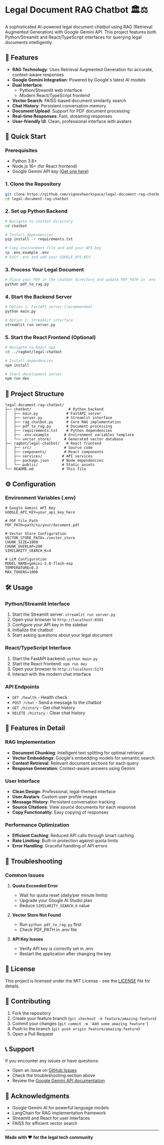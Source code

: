 # Legal Document RAG Chatbot 🏛️⚖️

A sophisticated AI-powered legal document chatbot using RAG (Retrieval Augmented Generation) with Google Gemini API. This project features both Python/Streamlit and React/TypeScript interfaces for querying legal documents intelligently.

## 🌟 Features

- **RAG Technology**: Uses Retrieval Augmented Generation for accurate, context-aware responses
- **Google Gemini Integration**: Powered by Google's latest AI models
- **Dual Interface**: 
  - Python/Streamlit web interface
  - Modern React/TypeScript frontend
- **Vector Search**: FAISS-based document similarity search
- **Chat History**: Persistent conversation memory
- **Document Upload**: Support for PDF document processing
- **Real-time Responses**: Fast, streaming responses
- **User-friendly UI**: Clean, professional interface with avatars

## 🚀 Quick Start

### Prerequisites

- Python 3.8+
- Node.js 16+ (for React frontend)
- Google Gemini API key ([Get one here](https://makersuite.google.com/app/apikey))

### 1. Clone the Repository

```bash
git clone https://github.com/vigneshworkspace/legal-document-rag-chatbot.git
cd legal-document-rag-chatbot
```

### 2. Set up Python Backend

```bash
# Navigate to chatbot directory
cd chatbot

# Install dependencies
pip install -r requirements.txt

# Copy environment file and add your API key
cp .env.example .env
# Edit .env and add your GOOGLE_API_KEY
```

### 3. Process Your Legal Document

```bash
# Place your PDF in the chatbot directory and update PDF_PATH in .env
python pdf_to_rag.py
```

### 4. Start the Backend Server

```bash
# Option 1: FastAPI server (recommended)
python main.py

# Option 2: Streamlit interface
streamlit run server.py
```

### 5. Start the React Frontend (Optional)

```bash
# Navigate to React app
cd ../ragbot/legal-chatbot

# Install dependencies
npm install

# Start development server
npm run dev
```

## 📁 Project Structure

```
legal-document-rag-chatbot/
├── chatbot/                 # Python backend
│   ├── main.py             # FastAPI server
│   ├── server.py           # Streamlit interface
│   ├── rag_chatbot.py      # Core RAG implementation
│   ├── pdf_to_rag.py       # Document processing
│   ├── requirements.txt    # Python dependencies
│   ├── .env.example       # Environment variables template
│   └── vector_store/      # Generated vector database
├── ragbot/legal-chatbot/   # React frontend
│   ├── src/               # Source code
│   ├── components/        # React components
│   ├── services/         # API services
│   ├── package.json      # Node dependencies
│   └── public/           # Static assets
└── README.md             # This file
```

## ⚙️ Configuration

### Environment Variables (.env)

```env
# Google Gemini API Key
GOOGLE_API_KEY=your_api_key_here

# PDF File Path
PDF_PATH=path/to/your/document.pdf

# Vector Store Configuration
VECTOR_STORE_PATH=./vector_store
CHUNK_SIZE=1000
CHUNK_OVERLAP=200
SIMILARITY_SEARCH_K=4

# LLM Configuration
MODEL_NAME=gemini-2.0-flash-exp
TEMPERATURE=0.3
MAX_TOKENS=1000
```

## 🛠️ Usage

### Python/Streamlit Interface

1. Start the Streamlit server: `streamlit run server.py`
2. Open your browser to `http://localhost:8501`
3. Configure your API key in the sidebar
4. Initialize the chatbot
5. Start asking questions about your legal document

### React/TypeScript Interface

1. Start the FastAPI backend: `python main.py`
2. Start the React frontend: `npm run dev`
3. Open your browser to `http://localhost:5173`
4. Interact with the modern chat interface

### API Endpoints

- `GET /health` - Health check
- `POST /chat` - Send a message to the chatbot
- `GET /history` - Get chat history
- `DELETE /history` - Clear chat history

## 🔧 Features in Detail

### RAG Implementation
- **Document Chunking**: Intelligent text splitting for optimal retrieval
- **Vector Embeddings**: Google's embedding models for semantic search
- **Context Retrieval**: Relevant document sections for each query
- **Response Generation**: Context-aware answers using Gemini

### User Interface
- **Clean Design**: Professional, legal-themed interface
- **User Avatars**: Custom user profile images
- **Message History**: Persistent conversation tracking
- **Source Citations**: View source documents for each response
- **Copy Functionality**: Easy copying of responses

### Performance Optimization
- **Efficient Caching**: Reduced API calls through smart caching
- **Rate Limiting**: Built-in protection against quota limits
- **Error Handling**: Graceful handling of API errors

## 🚨 Troubleshooting

### Common Issues

1. **Quota Exceeded Error**
   - Wait for quota reset (daily/per minute limits)
   - Upgrade your Google AI Studio plan
   - Reduce `SIMILARITY_SEARCH_K` value

2. **Vector Store Not Found**
   - Run `python pdf_to_rag.py` first
   - Check PDF_PATH in .env file

3. **API Key Issues**
   - Verify API key is correctly set in .env
   - Restart the application after changing the key

## 📄 License

This project is licensed under the MIT License - see the [LICENSE](LICENSE) file for details.

## 🤝 Contributing

1. Fork the repository
2. Create your feature branch (`git checkout -b feature/amazing-feature`)
3. Commit your changes (`git commit -m 'Add some amazing feature'`)
4. Push to the branch (`git push origin feature/amazing-feature`)
5. Open a Pull Request

## 📞 Support

If you encounter any issues or have questions:

- Open an issue on [GitHub Issues](https://github.com/vigneshworkspace/legal-document-rag-chatbot/issues)
- Check the troubleshooting section above
- Review the [Google Gemini API documentation](https://ai.google.dev/docs)

## 🙏 Acknowledgments

- Google Gemini AI for powerful language models
- LangChain for RAG implementation framework
- Streamlit and React for user interfaces
- FAISS for efficient vector search

---

**Made with ❤️ for the legal tech community**